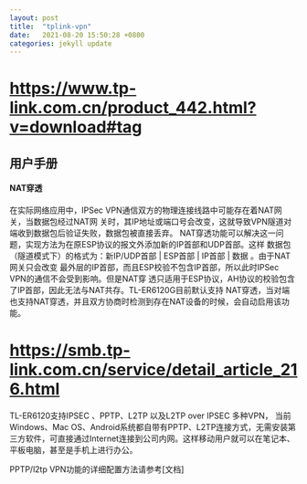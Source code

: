 ```yaml
---
layout: post
title:  "tplink-vpn"
date:   2021-08-20 15:50:28 +0800
categories: jekyll update
---
```


# https://www.tp-link.com.cn/product_442.html?v=download#tag

## 用户手册

#### NAT穿透
在实际网络应用中，IPSec VPN通信双方的物理连接线路中可能存在着NAT网关，当数据包经过NAT网
关时，其IP地址或端口号会改变，这就导致VPN隧道对端收到数据包后验证失败，数据包被直接丢弃。
NAT穿透功能可以解决这一问题，实现方法为在原ESP协议的报文外添加新的IP首部和UDP首部。这样
数据包（隧道模式下）的格式为：新IP/UDP首部 | ESP首部 | IP首部 | 数据 。由于NAT网关只会改变
最外层的IP首部，而且ESP校验不包含IP首部，所以此时IPSec VPN的通信不会受到影响。但是NAT穿
透只适用于ESP协议，AH协议的校验包含了IP首部，因此无法与NAT共存。TL-ER6120G目前默认支持
NAT穿透，当对端也支持NAT穿透，并且双方协商时检测到存在NAT设备的时候，会自动启用该功能。

# https://smb.tp-link.com.cn/service/detail_article_216.html
TL-ER6120支持IPSEC 、PPTP、L2TP 以及L2TP over IPSEC 多种VPN， 当前Windows、Mac OS、Android系统都自带有PPTP、L2TP连接方式，无需安装第三方软件，可直接通过Internet连接到公司内网。这样移动用户就可以在笔记本、平板电脑，甚至是手机上进行办公。

PPTP/l2tp VPN功能的详细配置方法请参考[文档]
